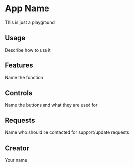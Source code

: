 # App Name

This is just a playground

## Usage

Describe how to use it

## Features

Name the function

## Controls

Name the buttons and what they are used for

## Requests

Name who should be contacted for support/update requests

## Creator

Your name
